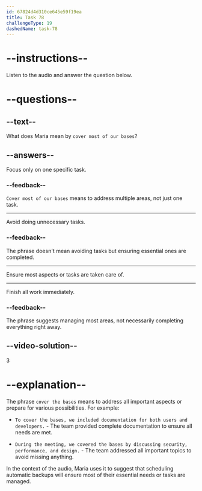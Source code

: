 ```yaml
---
id: 67824d4d310ce645e59f19ea
title: Task 78
challengeType: 19
dashedName: task-78
---
```


<!-- (Audio) Maria: If we do that, it should cover most of our bases. -->

# --instructions--

Listen to the audio and answer the question below.

# --questions--

## --text--

What does Maria mean by `cover most of our bases`?

## --answers--

Focus only on one specific task.

### --feedback--

`Cover most of our bases` means to address multiple areas, not just one task.

---

Avoid doing unnecessary tasks.

### --feedback--

The phrase doesn't mean avoiding tasks but ensuring essential ones are completed.

---

Ensure most aspects or tasks are taken care of.

---

Finish all work immediately.

### --feedback--

The phrase suggests managing most areas, not necessarily completing everything right away.

## --video-solution--

3

# --explanation--

The phrase `cover the bases` means to address all important aspects or prepare for various possibilities. For example:

- `To cover the bases, we included documentation for both users and developers.` - The team provided complete documentation to ensure all needs are met.

- `During the meeting, we covered the bases by discussing security, performance, and design.` - The team addressed all important topics to avoid missing anything.

In the context of the audio, Maria uses it to suggest that scheduling automatic backups will ensure most of their essential needs or tasks are managed.
